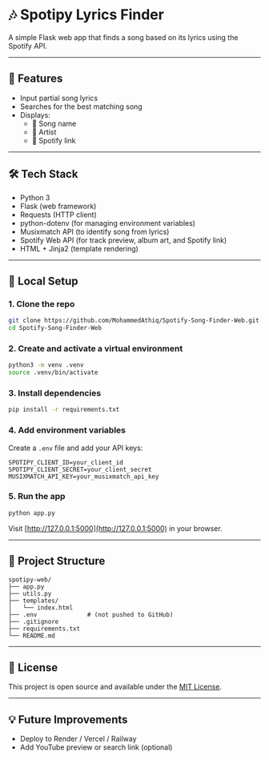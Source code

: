 # 🎶 Spotipy Lyrics Finder

A simple Flask web app that finds a song based on its lyrics using the Spotify API.

---

## 🚀 Features

- Input partial song lyrics
- Searches for the best matching song
- Displays:
  - 🎵 Song name
  - 🎤 Artist
  - 🔗 Spotify link

---

## 🛠️ Tech Stack

- Python 3
- Flask (web framework)
- Requests (HTTP client)
- python-dotenv (for managing environment variables)
- Musixmatch API (to identify song from lyrics)
- Spotify Web API (for track preview, album art, and Spotify link)
- HTML + Jinja2 (template rendering)

---

## 🧪 Local Setup

### 1. Clone the repo

```bash
git clone https://github.com/MohammedAthiq/Spotify-Song-Finder-Web.git
cd Spotify-Song-Finder-Web
```

### 2. Create and activate a virtual environment

```bash
python3 -m venv .venv
source .venv/bin/activate
```

### 3. Install dependencies

```bash
pip install -r requirements.txt
```

### 4. Add environment variables

Create a `.env` file and add your API keys:

```env
SPOTIPY_CLIENT_ID=your_client_id
SPOTIPY_CLIENT_SECRET=your_client_secret
MUSIXMATCH_API_KEY=your_musixmatch_api_key
```

### 5. Run the app

```bash
python app.py
```

Visit [http://127.0.0.1:5000](http://127.0.0.1:5000) in your browser.

---

## 📂 Project Structure

```
spotipy-web/
├── app.py
├── utils.py
├── templates/
│   └── index.html
├── .env              # (not pushed to GitHub)
├── .gitignore
├── requirements.txt
└── README.md
```

---

## 🧾 License

This project is open source and available under the [MIT License](LICENSE).

---

## 💡 Future Improvements

- Deploy to Render / Vercel / Railway
- Add YouTube preview or search link (optional)